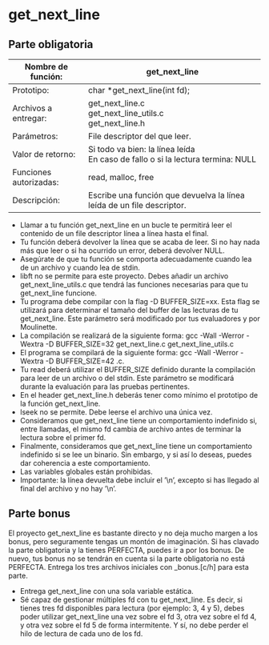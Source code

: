 # get_next_line

## Parte obligatoria

<div align="center">
 
| Nombre de función: | get_next_line |
|--------------------|---------------|
| Prototipo: | char *get_next_line(int fd); |
| Archivos a entregar: | get_next_line.c </br> get_next_line_utils.c </br> get_next_line.h |
| Parámetros: | File descriptor del que leer. |
| Valor de retorno: | Si todo va bien: la línea leída </br> En caso de fallo o si la lectura termina: NULL |
| Funciones autorizadas: | read, malloc, free |
| Descripción: | Escribe una función que devuelva la línea leída de un file descriptor. |

</div>

- Llamar a tu función get_next_line en un bucle te permitirá leer el contenido de
un file descriptor línea a línea hasta el final.
- Tu función deberá devolver la línea que se acaba de leer. Si no hay nada más que
leer o si ha ocurrido un error, deberá devolver NULL.
- Asegúrate de que tu función se comporta adecuadamente cuando lea de un archivo
y cuando lea de stdin.
- libft no se permite para este proyecto. Debes añadir un archivo get_next_line_utils.c
que tendrá las funciones necesarias para que tu get_next_line funcione.
- Tu programa debe compilar con la flag -D BUFFER_SIZE=xx. Esta flag se utilizará
para determinar el tamaño del buffer de las lecturas de tu get_next_line. Este
parámetro será modificado por tus evaluadores y por Moulinette.
- La compilación se realizará de la siguiente forma: gcc -Wall -Werror -Wextra -D
BUFFER_SIZE=32 get_next_line.c get_next_line_utils.c
- El programa se compilará de la siguiente forma:
gcc -Wall -Werror -Wextra -D BUFFER_SIZE=42 <archivos>.c.
- Tu read deberá utilizar el BUFFER_SIZE definido durante la compilación para leer
de un archivo o del stdin. Este parámetro se modificará durante la evaluación para
las pruebas pertinentes.
- En el header get_next_line.h deberás tener como mínimo el prototipo de la función get_next_line.
- lseek no se permite. Debe leerse el archivo una única vez.
- Consideramos que get_next_line tiene un comportamiento indefinido si, entre
llamadas, el mismo fd cambia de archivo antes de terminar la lectura sobre el
primer fd.
- Finalmente, consideramos que get_next_line tiene un comportamiento indefinido
si se lee un binario. Sin embargo, y si así lo deseas, puedes dar coherencia a este
comportamiento.
- Las variables globales están prohibidas.
- Importante: la línea devuelta debe incluir el ’\n’, excepto si has llegado al final del
archivo y no hay ’\n’.

## Parte bonus
El proyecto get_next_line es bastante directo y no deja mucho margen a los bonus,
pero seguramente tengas un montón de imaginación. Si has clavado la parte obligatoria
y la tienes PERFECTA, puedes ir a por los bonus. De nuevo, tus bonus no se tendrán en
cuenta si la parte obligatoria no está PERFECTA.
Entrega los tres archivos iniciales con _bonus.[c/h] para esta parte.
- Entrega get_next_line con una sola variable estática.
- Sé capaz de gestionar múltiples fd con tu get_next_line. Es decir, si tienes tres fd
disponibles para lectura (por ejemplo: 3, 4 y 5), debes poder utilizar get_next_line
una vez sobre el fd 3, otra vez sobre el fd 4, y otra vez sobre el fd 5 de forma
intermitente. Y sí, no debe perder el hilo de lectura de cada uno de los fd.
